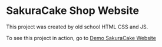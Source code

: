 # SakuraCake Shop Website
This project was created by old school HTML CSS and JS.

To see this project in action, go to [Demo SakuraCake Website](https://sakuracake-hosting.firebaseapp.com/)
